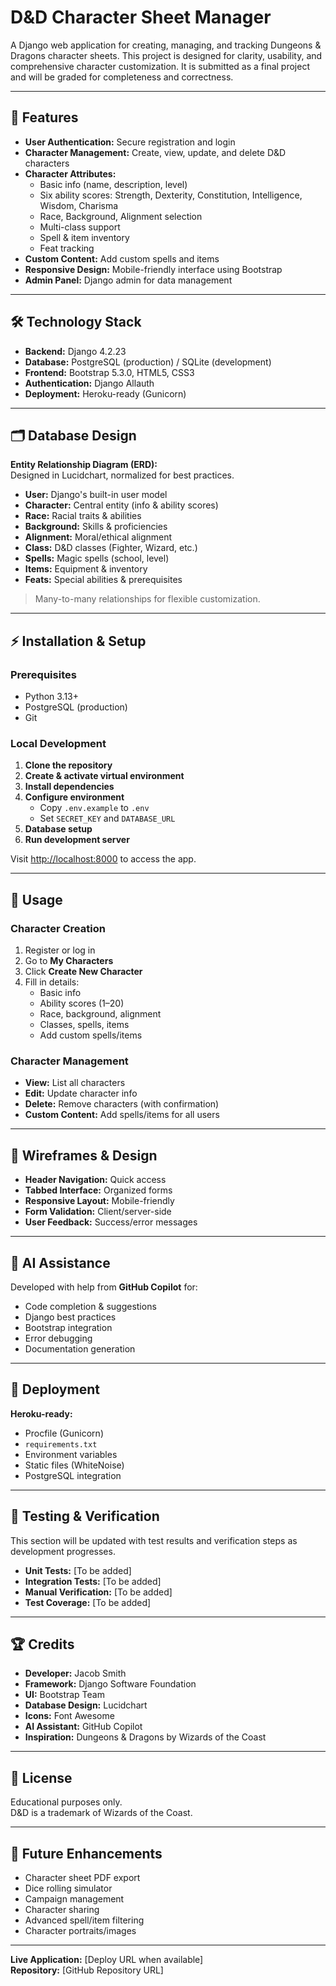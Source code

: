 # D&D Character Sheet Manager

A Django web application for creating, managing, and tracking Dungeons & Dragons character sheets. This project is designed for clarity, usability, and comprehensive character customization. It is submitted as a final project and will be graded for completeness and correctness.

---

## 🚀 Features

- **User Authentication:** Secure registration and login
- **Character Management:** Create, view, update, and delete D&D characters
- **Character Attributes:**  
     - Basic info (name, description, level)  
     - Six ability scores: Strength, Dexterity, Constitution, Intelligence, Wisdom, Charisma  
     - Race, Background, Alignment selection  
     - Multi-class support  
     - Spell & item inventory  
     - Feat tracking
- **Custom Content:** Add custom spells and items
- **Responsive Design:** Mobile-friendly interface using Bootstrap
- **Admin Panel:** Django admin for data management

---

## 🛠️ Technology Stack

- **Backend:** Django 4.2.23
- **Database:** PostgreSQL (production) / SQLite (development)
- **Frontend:** Bootstrap 5.3.0, HTML5, CSS3
- **Authentication:** Django Allauth
- **Deployment:** Heroku-ready (Gunicorn)

---

## 🗂️ Database Design

**Entity Relationship Diagram (ERD):**  
Designed in Lucidchart, normalized for best practices.

- **User:** Django's built-in user model
- **Character:** Central entity (info & ability scores)
- **Race:** Racial traits & abilities
- **Background:** Skills & proficiencies
- **Alignment:** Moral/ethical alignment
- **Class:** D&D classes (Fighter, Wizard, etc.)
- **Spells:** Magic spells (school, level)
- **Items:** Equipment & inventory
- **Feats:** Special abilities & prerequisites

> Many-to-many relationships for flexible customization.

---

## ⚡ Installation & Setup

### Prerequisites

- Python 3.13+
- PostgreSQL (production)
- Git

### Local Development

1. **Clone the repository**
2. **Create & activate virtual environment**
3. **Install dependencies**
4. **Configure environment**
      - Copy `.env.example` to `.env`
      - Set `SECRET_KEY` and `DATABASE_URL`
5. **Database setup**
6. **Run development server**

Visit [http://localhost:8000](http://localhost:8000) to access the app.

---

## 📝 Usage

### Character Creation

1. Register or log in
2. Go to **My Characters**
3. Click **Create New Character**
4. Fill in details:
      - Basic info
      - Ability scores (1–20)
      - Race, background, alignment
      - Classes, spells, items
      - Add custom spells/items

### Character Management

- **View:** List all characters
- **Edit:** Update character info
- **Delete:** Remove characters (with confirmation)
- **Custom Content:** Add spells/items for all users

---

## 🎨 Wireframes & Design

- **Header Navigation:** Quick access
- **Tabbed Interface:** Organized forms
- **Responsive Layout:** Mobile-friendly
- **Form Validation:** Client/server-side
- **User Feedback:** Success/error messages

---

## 🤖 AI Assistance

Developed with help from **GitHub Copilot** for:

- Code completion & suggestions
- Django best practices
- Bootstrap integration
- Error debugging
- Documentation generation

---

## 🚢 Deployment

**Heroku-ready:**  
- Procfile (Gunicorn)
- `requirements.txt`
- Environment variables
- Static files (WhiteNoise)
- PostgreSQL integration

---

## 🧪 Testing & Verification

This section will be updated with test results and verification steps as development progresses.

- **Unit Tests:** [To be added]
- **Integration Tests:** [To be added]
- **Manual Verification:** [To be added]
- **Test Coverage:** [To be added]

---


## 🏆 Credits

- **Developer:** Jacob Smith
- **Framework:** Django Software Foundation
- **UI:** Bootstrap Team
- **Database Design:** Lucidchart
- **Icons:** Font Awesome
- **AI Assistant:** GitHub Copilot
- **Inspiration:** Dungeons & Dragons by Wizards of the Coast

---

## 📄 License

Educational purposes only.  
D&D is a trademark of Wizards of the Coast.

---

## 🔮 Future Enhancements

- Character sheet PDF export
- Dice rolling simulator
- Campaign management
- Character sharing
- Advanced spell/item filtering
- Character portraits/images

---

**Live Application:** [Deploy URL when available]  
**Repository:** [GitHub Repository URL]